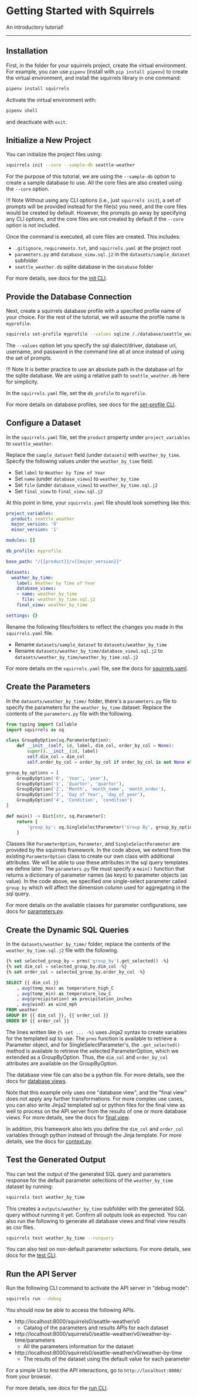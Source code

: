# Getting Started with Squirrels

An introductory tutorial!

---

## Installation

First, in the folder for your squirrels project, create the virtual environment. For example, you can use `pipenv` (install with `pip install pipenv`) to create the virtual environment, and install the squirrels library in one command:

```bash
pipenv install squirrels
```

Activate the virtual environment with:

```bash
pipenv shell
```

and deactivate with `exit`.

## Initialize a New Project

You can initialize the project files using:

```bash
squirrels init --core --sample-db seattle-weather
```

For the purpose of this tutorial, we are using the `--sample-db` option to create a sample database to use. All the core files are also created using the `--core` option. 

!!! Note 
    Without using any CLI options (i.e., just `squirrels init`), a set of prompts will be provided instead for the file(s) you need, and the core files would be created by default. However, the prompts go away by specifying any CLI options, and the core files are not created by default if the `--core` option is not included.

Once the command is executed, all core files are created. This includes:

- `.gitignore`, `requirements.txt`, and `squirrels.yaml` at the project root
- `parameters.py` and `database_view.sql.j2` in the `datasets/sample_dataset` subfolder
- `seattle_weather.db` sqlite database in the `database` folder

For more details, see docs for the [init CLI].

## Provide the Database Connection

Next, create a squirrels database profile with a specified profile name of your choice. For the rest of the tutorial, we will assume the profile name is `myprofile`.

```bash
squirrels set-profile myprofile --values sqlite /./database/seattle_weather.db "" ""
```

The `--values` option let you specify the sql dialect/driver, database url, username, and password in the command line all at once instead of using the set of prompts.

!!! Note
    It is better practice to use an absolute path in the database url for the sqlite database. We are using a relative path to `seattle_weather.db` here for simplicity.

In the `squirrels.yaml` file, set the `db_profile` to `myprofile`.

For more details on database profiles, see docs for the [set-profile CLI].

## Configure a Dataset

In the `squirrels.yaml` file, set the `product` property under `project_variables` to `seattle_weather`.

Replace the `sample_dataset` field (under `datasets`) with `weather_by_time`. Specify the following values under the `weather_by_time` field:

- Set `label` to `Weather by Time of Year`
- Set `name` (under `database_views`) to `weather_by_time`
- Set `file` (under `database_views`) to `weather_by_time.sql.j2`
- Set `final_view` to `final_view.sql.j2`

At this point in time, your `squirrels.yaml` file should look something like this:

```yaml
project_variables:
  product: seattle_weather
  major_version: '0'
  minor_version: '1'

modules: []

db_profile: myprofile

base_path: "/{{product}}/v{{major_version}}"

datasets:
  weather_by_time:
    label: Weather by Time of Year
    database_views:
    - name: weather_by_time
      file: weather_by_time.sql.j2
    final_view: weather_by_time

settings: {}
```

Rename the following files/folders to reflect the changes you made in the `squirrels.yaml` file.

- Rename `datasets/sample_dataset` to `datasets/weather_by_time`
- Rename `datasets/weather_by_time/database_view1.sql.j2` to `datasets/weather_by_time/weather_by_time.sql.j2`

For more details on the `squirrels.yaml` file, see the docs for [squirrels.yaml].

## Create the Parameters

In the `datasets/weather_by_time/` folder, there's a `parameters.py` file to specify the parameters for the `weather_by_time` dataset. Replace the contents of the `parameters.py` file with the following.

```python
from typing import Callable
import squirrels as sq

class GroupByOption(sq.ParameterOption):
    def __init__(self, id, label, dim_col, order_by_col = None):
        super().__init__(id, label)
        self.dim_col = dim_col
        self.order_by_col = order_by_col if order_by_col is not None else dim_col

group_by_options = [
    GroupByOption('0', 'Year', 'year'),
    GroupByOption('1', 'Quarter', 'quarter'),
    GroupByOption('2', 'Month', 'month_name', 'month_order'),
    GroupByOption('3', 'Day of Year', 'day_of_year'),
    GroupByOption('4', 'Condition', 'condition')
]

def main() -> Dict[str, sq.Parameter]:
    return {
        'group_by': sq.SingleSelectParameter('Group By', group_by_options),
    }
```

Classes like `ParameterOption`, `Parameter`, and `SingleSelectParameter` are provided by the squirrels framework. In the code above, we extend from the existing `ParameterOption` class to create our own class with additional attributes. We will be able to use these attributes in the sql query templates we define later. The `parameters.py` file must specify a `main()` function that returns a dictionary of parameter names (as keys) to parameter objects (as value). In the code above, we specified one single-select parameter called `group_by` which will affect the dimension column used for aggregating in the sql query.

For more details on the available classes for parameter configurations, see docs for [parameters.py].

## Create the Dynamic SQL Queries

In the `datasets/weather_by_time/` folder, replace the contents of the `weather_by_time.sql.j2` file with the following.

```sql
{% set selected_group_by = prms('group_by').get_selected() -%}
{% set dim_col = selected_group_by.dim_col -%}
{% set order_col = selected_group_by.order_by_col -%}

SELECT {{ dim_col }}
    , avg(temp_max) as temperature_high_C
    , avg(temp_min) as temperature_low_C
    , avg(precipitation) as precipitation_inches
    , avg(wind) as wind_mph
FROM weather
GROUP BY {{ dim_col }}, {{ order_col }}
ORDER BY {{ order_col }}
```

The lines written like `{% set ... -%}` uses Jinja2 syntax to create variables for the templated sql to use. The `prms` function is available to retrieve a Parameter object, and for SingleSelectParameter's, the `.get_selected()` method is available to retrieve the selected ParameterOption, which we extended as a GroupByOption. Thus, the `dim_col` and `order_by_col` attributes are available on the GroupByOption.

The database view file can also be a python file. For more details, see the docs for [database views].

Note that this example only uses one "database view", and the "final view" does not apply any further transformations. For more complex use cases, you can also write Jinja2 templated sql or python files for the final view as well to process on the API server from the results of one or more database views. For more details, see the docs for [final view].

In addition, this framework also lets you define the `dim_col` and `order_col` variables through python instead of through the Jinja template. For more details, see the docs for [context.py].

## Test the Generated Output

You can test the output of the generated SQL query and parameters response for the default parameter selections of the `weather_by_time` dataset by running:

```bash
squirrels test weather_by_time
```

This creates a `outputs/weather_by_time` subfolder with the generated SQL query without running it yet. Confirm all outputs look as expected. You can also run the following to generate all database views and final view results as csv files.

```bash
squirrels test weather_by_time --runquery
```

You can also test on non-default parameter selections. For more details, see docs for the [test CLI].

## Run the API Server

Run the following CLI command to activate the API server in "debug mode":

```bash
squirrels run --debug
```

You should now be able to access the following APIs.

- http://localhost:8000/squirrels0/seattle-weather/v0
    - Catalog of the parameters and results APIs for each dataset
- http://localhost:8000/squirrels0/seattle-weather/v0/weather-by-time/parameters
    - All the parameters information for the dataset
- http://localhost:8000/squirrels0/seattle-weather/v0/weather-by-time
    - The results of the dataset using the default value for each parameter

For a simple UI to test the API interactions, go to `http://localhost:8000/` from your browser.

For more details, see docs for the [run CLI].


[init CLI]: cli-guide/init.md
[set-profile CLI]: cli-guide/set-profile.md
[squirrels.yaml]: user-guide/squirrels-manifest.md
[parameters.py]: user-guide/parameters.md
[context.py]:user-guide/context.md
[database views]: user-guide/database-views.md
[final view]: user-guide/final-view.md
[test CLI]: cli-guide/test.md
[run CLI]: cli-guide/run.md
